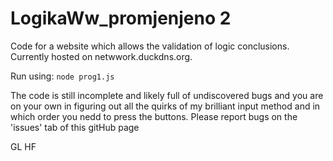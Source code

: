 # LogikaWw_promjenjeno 2



Code for a website which allows the validation of logic conclusions. Currently hosted on netwwork.duckdns.org.

Run using: `node prog1.js`

The code is still incomplete and likely full of undiscovered bugs and you are on your own in figuring out all the quirks of my brilliant input method and in which order you nedd to press the buttons. Please report bugs on the 'issues' tab of this gitHub page

GL HF
